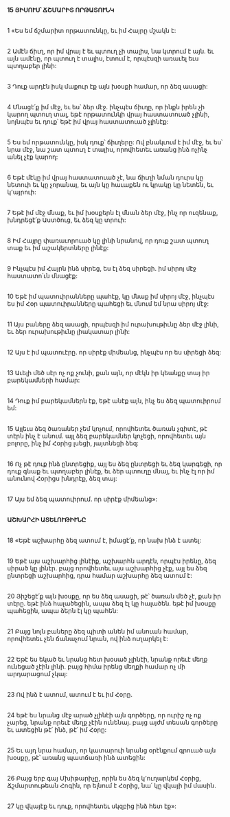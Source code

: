 **15 ՅԻՍՈՒՍ՝ ՃՇՄԱՐԻՏ ՈՐԹԱՏՈՒՆԿ**

\
 1 «Ես եմ ճշմարիտ որթատունկը, եւ իմ Հայրը մշակն է:

\
 2 Ամէն ճիւղ, որ իմ վրայ է եւ պտուղ չի տալիս, նա կտրում է այն. եւ այն ամէնը, որ պտուղ է տալիս, էտում է, որպէսզի առաւել եւս պտղաբեր լինի:

\
 3 Դուք արդէն իսկ մաքուր էք այն խօսքի համար, որ ձեզ ասացի:

\
 4 Մնացէ՛ք իմ մէջ, եւ ես՝ ձեր մէջ. ինչպէս ճիւղը, որ ինքն իրեն չի կարող պտուղ տալ, եթէ որթատունկի վրայ հաստատուած չլինի, նոյնպէս եւ դուք՝ եթէ իմ վրայ հաստատուած չլինէք:

\
 5 Ես եմ որթատունկը, իսկ դուք՝ ճիւղերը: Ով բնակւում է իմ մէջ, եւ ես՝ նրա մէջ, նա շատ պտուղ է տալիս, որովհետեւ առանց ինձ ոչինչ անել չէք կարող:

\
 6 Եթէ մէկը իմ վրայ հաստատուած չէ, նա ճիւղի նման դուրս կը նետուի եւ կը չորանայ, եւ այն կը հաւաքեն ու կրակը կը նետեն, եւ կ՚այրուի:

\
 7 Եթէ իմ մէջ մնաք, եւ իմ խօսքերն էլ մնան ձեր մէջ, ինչ որ ուզենաք, խնդրեցէ՛ք Աստծուց, եւ ձեզ կը տրուի:

\
 8 Իմ Հայրը փառաւորուած կը լինի նրանով, որ դուք շատ պտուղ տաք եւ իմ աշակերտները լինէք:

\
9 Ինչպէս իմ Հայրն ինձ սիրեց, ես էլ ձեզ սիրեցի. իմ սիրոյ մէջ հաստատո՛ւն մնացէք:

\
10 Եթէ իմ պատուիրանները պահէք, կը մնաք իմ սիրոյ մէջ, ինչպէս ես իմ Հօր պատուիրանները պահեցի եւ մնում եմ նրա սիրոյ մէջ:

\
11 Այս բաները ձեզ ասացի, որպէսզի իմ ուրախութիւնը ձեր մէջ լինի, եւ ձեր ուրախութիւնը լիակատար լինի:

\
12 Այս է իմ պատուէրը. որ սիրէք միմեանց, ինչպէս որ ես սիրեցի ձեզ:

\
13 Աւելի մեծ սէր ոչ ոք չունի, քան այն, որ մէկն իր կեանքը տայ իր բարեկամների համար:

\
14 Դուք իմ բարեկամներն էք, եթէ անէք այն, ինչ ես ձեզ պատուիրում եմ:

\
15 Այլեւս ձեզ ծառաներ չեմ կոչում, որովհետեւ ծառան չգիտէ, թէ տէրն ինչ է անում. այլ ձեզ բարեկամներ կոչեցի, որովհետեւ այն բոլորը, ինչ իմ Հօրից լսեցի, յայտնեցի ձեզ:

\
16 Ոչ թէ դուք ինձ ընտրեցիք, այլ ես ձեզ ընտրեցի եւ ձեզ կարգեցի, որ դուք գնաք եւ պտղաբեր լինէք, եւ ձեր պտուղը մնայ, եւ ինչ էլ որ իմ անունով Հօրիցս խնդրէք, ձեզ տայ:

\
17 Այս եմ ձեզ պատուիրում. որ սիրէք միմեանց»:

\
**ԱՇԽԱՐՀԻ ԱՏԵԼՈՒԹԻՒՆԸ**

\
18 «Եթէ աշխարհը ձեզ ատում է, իմացէ՛ք, որ նախ ինձ է ատել:

\
19 Եթէ այս աշխարհից լինէիք, աշխարհն արդէն, որպէս իրենը, ձեզ սիրած կը լինէր. բայց որովհետեւ այս աշխարհից չէք, այլ ես ձեզ ընտրեցի աշխարհից, դրա համար աշխարհը ձեզ ատում է:

\
20 Յիշեցէ՛ք այն խօսքը, որ ես ձեզ ասացի, թէ՝ ծառան մեծ չէ, քան իր տէրը. եթէ ինձ հալածեցին, ապա ձեզ էլ կը հալածեն. եթէ իմ խօսքը պահեցին, ապա ձերն էլ կը պահեն:

\
21 Բայց նոյն բաները ձեզ պիտի անեն իմ անուան համար, որովհետեւ չեն ճանաչում նրան, ով ինձ ուղարկել է:

\
22 Եթէ ես եկած եւ նրանց հետ խօսած չլինէի, նրանք որեւէ մեղք ունեցած չէին լինի. բայց հիմա իրենց մեղքի համար ոչ մի արդարացում չկայ:

\
23 Ով ինձ է ատում, ատում է եւ իմ Հօրը.

\
24 եթէ ես նրանց մէջ արած չլինէի այն գործերը, որ ուրիշ ոչ ոք չարեց, նրանք որեւէ մեղք չէին ունենայ. բայց այժմ տեսան գործերը եւ ատեցին թէ՛ ինձ, թէ՛ իմ Հօրը:

\
25 Եւ այդ նրա համար, որ կատարուի նրանց օրէնքում գրուած այն խօսքը, թէ՝ առանց պատճառի ինձ ատեցին:

\
26 Բայց երբ գայ Մխիթարիչը, որին ես ձեզ կ՚ուղարկեմ Հօրից, Ճշմարտութեան Հոգին, որ ելնում է Հօրից, նա՛ կը վկայի իմ մասին.

\
27 կը վկայէք եւ դուք, որովհետեւ սկզբից ինձ հետ էք»:
